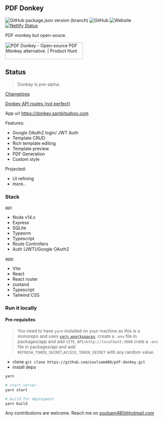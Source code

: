 ## PDF Donkey

![GitHub package.json version (branch)](https://img.shields.io/github/package-json/v/soulsam480/pdf-donkey/master)  ![GitHub](https://img.shields.io/github/license/soulsam480/pdf-donkey)  ![Website](https://img.shields.io/website?url=https%3A%2F%2Fdonkey.sambitsahoo.com) [![Netlify Status](https://api.netlify.com/api/v1/badges/13df9f66-77fd-4b37-92ca-95b35918d2de/deploy-status)](https://app.netlify.com/sites/pdf-donkey/deploys)

PDF monkey but open-souce.

<a href="https://www.producthunt.com/posts/pdf-donkey?utm_source=badge-featured&utm_medium=badge&utm_souce=badge-pdf-donkey" target="_blank"><img src="https://api.producthunt.com/widgets/embed-image/v1/featured.svg?post_id=297751&theme=dark" alt="PDF Donkey - Open-source PDF Monkey alternative. | Product Hunt" style="width: 250px; height: 54px;" width="250" height="54" /></a>

## Status

> Donkey is pre-alpha.

[Changelogs](./CHANGELOG.md)

[Donkey API routes (not perfect)](./packages/api/ROUTES.md)

App url https://donkey.sambitsahoo.com

Features:
- Google OAuth2 login/ JWT Auth
- Template CRUD
- Rich template editing
- Template preview
- PDF Generation
- Custom style

Projected:
- UI refining
- more..
### Stack

api:
- Node v14.x
- Express
- SQLite
- Typeorm
- Typescript
- Route Controllers
- Auth (JWT)/Google OAuth2

app:
- Vite
- React 
- React router
- zustand
- Typescript
- Tailwind CSS

### Run it locally

#### Pre-requisites 
> You need to have `yarn` installed on your machine as this is a monorepo and uses [`yarn woorkspaces`](https://classic.yarnpkg.com/en/docs/workspaces/).
> create a `.env` file in packages/app and add `VITE_API=http://localhost:3000`
> crate a `.env` file in packages/api and add `REFRESH_TOKEN_SECRET`,`ACCESS_TOKEN_SECRET` with any random value.

- clone `git clone https://github.com/soulsam480/pdf-donkey.git`
- install deps
```bash
yarn

# start server
yarn start

# build for deployment
yarn build

```

Any contributions are welcome. Reach me on [soulsam480@hotmail.com](mailto:soulsam480@hotmail.com)
